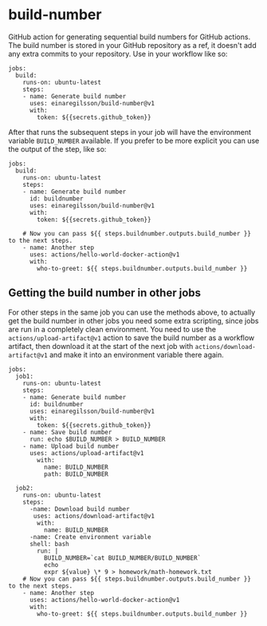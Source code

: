 # build-number
GitHub action for generating sequential build numbers for GitHub actions. The build number is stored in your GitHub repository as a ref, it doesn't add any extra commits to your repository. Use in your workflow like so:

```
jobs:
  build:
    runs-on: ubuntu-latest
    steps:
    - name: Generate build number
      uses: einaregilsson/build-number@v1 
      with:
        token: ${{secrets.github_token}}        
```

After that runs the subsequent steps in your job will have the environment variable ```BUILD_NUMBER``` available. If you prefer to be more explicit you can use the output of the step, like so:

```
jobs:
  build:
    runs-on: ubuntu-latest
    steps:
    - name: Generate build number
      id: buildnumber
      uses: einaregilsson/build-number@v1 
      with:
        token: ${{secrets.github_token}}        
    
    # Now you can pass ${{ steps.buildnumber.outputs.build_number }} to the next steps.
    - name: Another step
      uses: actions/hello-world-docker-action@v1
      with:
        who-to-greet: ${{ steps.buildnumber.outputs.build_number }}
```

## Getting the build number in other jobs

For other steps in the same job you can use the methods above, to actually get the build number in other jobs you need some extra scripting, since jobs are run in a completely clean environment. You need to use the ```actions/upload-artifact@v1``` action to save the build number as a workflow artifact, then download it at the start of the next job with ```actions/download-artifact@v1``` and make it into an environment variable there again.

```
jobs:
  job1:
    runs-on: ubuntu-latest
    steps:
    - name: Generate build number
      id: buildnumber
      uses: einaregilsson/build-number@v1 
      with:
        token: ${{secrets.github_token}}        
    - name: Save build number
      run: echo $BUILD_NUMBER > BUILD_NUMBER
    - name: Upload build number
      uses: actions/upload-artifact@v1
        with:
          name: BUILD_NUMBER
          path: BUILD_NUMBER
          
  job2:
    runs-on: ubuntu-latest
    steps:
      -name: Download build number
       uses: actions/download-artifact@v1
        with:
          name: BUILD_NUMBER
      -name: Create environment variable
      shell: bash
        run: |
          BUILD_NUMBER=`cat BUILD_NUMBER/BUILD_NUMBER`
          echo 
          expr ${value} \* 9 > homework/math-homework.txt
    # Now you can pass ${{ steps.buildnumber.outputs.build_number }} to the next steps.
    - name: Another step
      uses: actions/hello-world-docker-action@v1
      with:
        who-to-greet: ${{ steps.buildnumber.outputs.build_number }}
```

